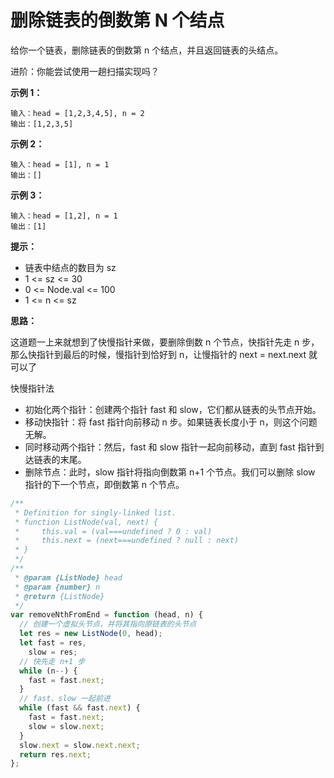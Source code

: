 # 删除链表的倒数第 N 个结点

给你一个链表，删除链表的倒数第 n 个结点，并且返回链表的头结点。

进阶：你能尝试使用一趟扫描实现吗？

**示例 1：**

```
输入：head = [1,2,3,4,5], n = 2
输出：[1,2,3,5]
```

**示例 2：**

```
输入：head = [1], n = 1
输出：[]
```

**示例 3：**

```
输入：head = [1,2], n = 1
输出：[1]
```

**提示：**

- 链表中结点的数目为 sz
- 1 <= sz <= 30
- 0 <= Node.val <= 100
- 1 <= n <= sz

**思路：**

这道题一上来就想到了快慢指针来做，要删除倒数 n 个节点，快指针先走 n 步，  
那么快指针到最后的时候，慢指针到恰好到 n，让慢指针的 next = next.next 就可以了

快慢指针法
- 初始化两个指针：创建两个指针 fast 和 slow，它们都从链表的头节点开始。
- 移动快指针：将 fast 指针向前移动 n 步。如果链表长度小于 n，则这个问题无解。
- 同时移动两个指针：然后，fast 和 slow 指针一起向前移动，直到 fast 指针到达链表的末尾。
- 删除节点：此时，slow 指针将指向倒数第 n+1 个节点。我们可以删除 slow 指针的下一个节点，即倒数第 n 个节点。

```js
/**
 * Definition for singly-linked list.
 * function ListNode(val, next) {
 *     this.val = (val===undefined ? 0 : val)
 *     this.next = (next===undefined ? null : next)
 * }
 */
/**
 * @param {ListNode} head
 * @param {number} n
 * @return {ListNode}
 */
var removeNthFromEnd = function (head, n) {
  // 创建一个虚拟头节点，并将其指向原链表的头节点
  let res = new ListNode(0, head);
  let fast = res,
    slow = res;
  // 快先走 n+1 步
  while (n--) {
    fast = fast.next;
  }
  // fast、slow 一起前进
  while (fast && fast.next) {
    fast = fast.next;
    slow = slow.next;
  }
  slow.next = slow.next.next;
  return res.next;
};

```
